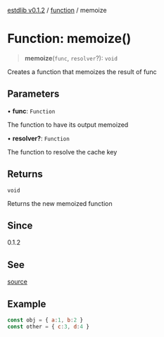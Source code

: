[estdlib v0.1.2](../wiki/Home) / [function](../wiki/function) / memoize

# Function: memoize()

> **memoize**(`func`, `resolver`?): `void`

Creates a function that memoizes the result of func

## Parameters

• **func**: `Function`

The function to have its output memoized

• **resolver?**: `Function`

The function to resolve the cache key

## Returns

`void`

Returns the new memoized function

## Since

0.1.2

## See

[source](https://github.com/yaxingson/estdlib/blob/main/lib/function/memoize.ts)

## Example

```js
const obj = { a:1, b:2 }
const other = { c:3, d:4 }

```
